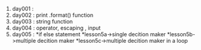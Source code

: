 1. day001 : 
2. day002 : print .format() function 
3. day003 : string function 
4. day004 : operator, escaping , input 
5. day005 : *if else statement
            *lesson5a->single decition maker
            *lesson5b->multiple decition maker
            *lesson5c->multiple decition maker in a loop